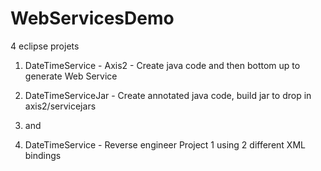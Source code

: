 # WebServicesDemo

4 eclipse projets
1) DateTimeService - Axis2 - Create java code and then bottom up to generate Web Service

2) DateTimeServiceJar - Create annotated java code, build jar to drop in axis2/servicejars

3) and
4) DateTimeService - Reverse engineer Project 1 using 2 different XML bindings
